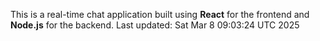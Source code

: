 This is a real-time chat application built using **React** for the frontend and **Node.js** for the backend.
Last updated: Sat Mar  8 09:03:24 UTC 2025
